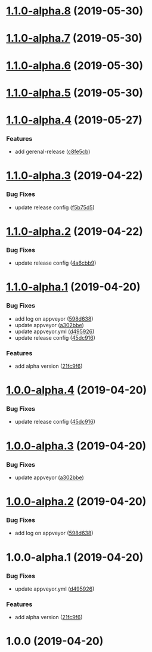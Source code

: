 # [1.1.0-alpha.8](https://github.com/billowz/ts.pt/compare/v1.1.0-alpha.7@alpha...v1.1.0-alpha.8@alpha ) (2019-05-30)

# [1.1.0-alpha.7](https://github.com/billowz/ts.pt/compare/v1.1.0-alpha.6@alpha...v1.1.0-alpha.7@alpha ) (2019-05-30)

# [1.1.0-alpha.6](https://github.com/billowz/ts.pt/compare/v1.1.0-alpha.5@alpha...v1.1.0-alpha.6@alpha ) (2019-05-30)

# [1.1.0-alpha.5](https://github.com/billowz/ts.pt/compare/v1.1.0-alpha.4@alpha...v1.1.0-alpha.5@alpha ) (2019-05-30)

# [1.1.0-alpha.4](https://github.com/billowz/ts.pt/compare/v1.1.0-alpha.3@alpha...v1.1.0-alpha.4@alpha ) (2019-05-27)

### Features

* add gerenal-release ([c8fe5cb](https://github.com/billowz/ts.pt/commit/c8fe5cb ))

# [1.1.0-alpha.3](https://github.com/billowz/ts.pt/compare/v1.1.0-alpha.2@alpha...v1.1.0-alpha.3@alpha) (2019-04-22)


### Bug Fixes

* update release config ([f5b75d5](https://github.com/billowz/ts.pt/commit/f5b75d5))

# [1.1.0-alpha.2](https://github.com/billowz/ts.pt/compare/v1.1.0-alpha.1@alpha...v1.1.0-alpha.2@alpha) (2019-04-22)


### Bug Fixes

* update release config ([4a6cbb9](https://github.com/billowz/ts.pt/commit/4a6cbb9))

# [1.1.0-alpha.1](https://github.com/billowz/ts.pt/compare/v1.0.0...v1.1.0-alpha.1@alpha) (2019-04-20)


### Bug Fixes

* add log on appveyor ([598d638](https://github.com/billowz/ts.pt/commit/598d638))
* update appveyor ([a302bbe](https://github.com/billowz/ts.pt/commit/a302bbe))
* update appveyor.yml ([d495926](https://github.com/billowz/ts.pt/commit/d495926))
* update release config ([45dc916](https://github.com/billowz/ts.pt/commit/45dc916))


### Features

* add alpha version ([21fc9f6](https://github.com/billowz/ts.pt/commit/21fc9f6))

# [1.0.0-alpha.4](https://github.com/billowz/ts.pt/compare/v1.0.0-alpha.3@alpha...v1.0.0-alpha.4@alpha) (2019-04-20)


### Bug Fixes

* update release config ([45dc916](https://github.com/billowz/ts.pt/commit/45dc916))

# [1.0.0-alpha.3](https://github.com/billowz/ts.pt/compare/v1.0.0-alpha.2@alpha...v1.0.0-alpha.3@alpha) (2019-04-20)


### Bug Fixes

* update appveyor ([a302bbe](https://github.com/billowz/ts.pt/commit/a302bbe))

# [1.0.0-alpha.2](https://github.com/billowz/ts.pt/compare/v1.0.0-alpha.1@alpha...v1.0.0-alpha.2@alpha) (2019-04-20)


### Bug Fixes

* add log on appveyor ([598d638](https://github.com/billowz/ts.pt/commit/598d638))

# 1.0.0-alpha.1 (2019-04-20)


### Bug Fixes

* update appveyor.yml ([d495926](https://github.com/billowz/ts.pt/commit/d495926))


### Features

* add alpha version ([21fc9f6](https://github.com/billowz/ts.pt/commit/21fc9f6))

# 1.0.0 (2019-04-20)
